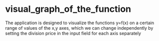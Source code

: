 # visual_graph_of_the_function

The application is designed to visualize the functions y=f(x) on a certain range of values of the x,y axes, 
which we can change independently by setting the division price in the input field for each axis separately
